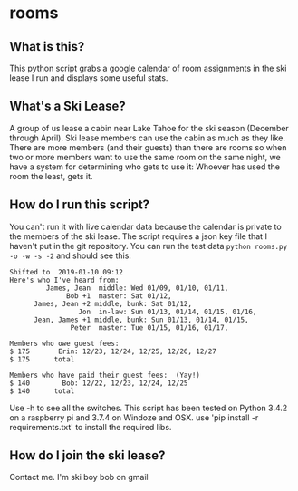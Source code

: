 # rooms
## What is this?
This python script grabs a google calendar of room assignments in the ski lease I run and displays some useful stats.
## What's a Ski Lease?
A group of us lease a cabin near Lake Tahoe for the ski season (December through April). Ski lease members can use the cabin as much as they like.
There are more members (and their guests) than there are rooms so when two or more members want to use the same room on the same night,
 we have a system for determining who gets to use it: Whoever has used the room the least, gets it.
## How do I run this script?
You can't run it with live calendar data because the calendar is private to the members of the ski lease. The script requires a json key file that I haven't put in the git repository. You can run the test data `python rooms.py -o -w -s -2` and should see this:

```
Shifted to  2019-01-10 09:12
Here's who I've heard from:
         James, Jean  middle: Wed 01/09, 01/10, 01/11,
              Bob +1  master: Sat 01/12,
      James, Jean +2 middle, bunk: Sat 01/12,
                 Jon  in-law: Sun 01/13, 01/14, 01/15, 01/16,
      Jean, James +1 middle, bunk: Sun 01/13, 01/14, 01/15,
               Peter  master: Tue 01/15, 01/16, 01/17,

Members who owe guest fees:
$ 175       Erin: 12/23, 12/24, 12/25, 12/26, 12/27
$ 175      total

Members who have paid their guest fees:  (Yay!)
$ 140        Bob: 12/22, 12/23, 12/24, 12/25
$ 140      total
```
Use -h to see all the switches. This script has been tested on Python 3.4.2 on a raspberry pi and 3.7.4 on Windoze and OSX. use 'pip install -r requirements.txt' to install the required libs.

## How do I join the ski lease?
Contact me. I'm ski boy bob on gmail
